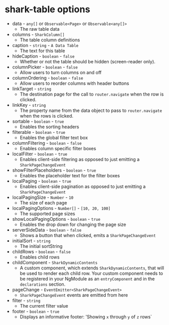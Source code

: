 # shark-table options

* data - `any[]` or `Observable<Page>` or `Observable<any[]>`
    * The raw table data
* columns - `SharkColumn[]`
    * The table column definitions
* caption - `string` - `A Data Table`
    * The <caption> text for this table
* hideCaption - `boolean` - `false`
    * Whether or not the table <caption> should be hidden (screen-reader only).
* columnPicker - `boolean` - `false`
    * Allow users to turn columns on and off
* columnOrdering - `boolean` - `false`
    * Allow users to reorder columns with header buttons
* linkTarget - `string`
    * The destination page for the call to `router.navigate` when the row is clicked.
* linkKey - `string`
    * The property name from the data object to pass to `router.navigate` when the rows is clicked.
* sortable - `boolean` - `true`
    * Enables the sorting headers
* filterable - `boolean` - `true`
    * Enables the global filter text box
* columnFiltering - `boolean` - `false`
    * Enables column specific filter boxes
* localFilter - `boolean` - `true`
    * Enables client-side filtering as opposed to just emitting a `SharkPageChangeEvent`
* showFilterPlaceholders - `boolean` - `true`
    * Enables the placeholder text for the filter boxes
* localPaging - `boolean` - `true`
    * Enables client-side pagination as opposed to just emitting a `SharkPageChangeEvent`
* localPagingSize - `Number` - `10`
    * The size of each page
* localPagingOptions - `Number[]` - `[10, 20, 100]`
    * The supported page sizes
* showLocalPagingOptions - `boolean` - `true`
    * Enables the drop down for changing the page size
* serverSideData - `boolean` - `false`
    * Shows a button that when clicked, emits a `SharkPageChangeEvent`
* initialSort - `string`
    * The initial sortString
* childRows - `boolean` - `false`
    * Enables child rows
* childComponent - `SharkDynamicContents`
    * A custom component, which extends `SharkDynamicContents`, that will be used to render each child row. Your custom component needs to be registered in your NgModule as an `entryComponent` and in the `declarations` section.
* pageChange - `EventEmitter<SharkPageChangeEvent>`
    * `SharkPageChangeEvent` events are emitted from here
* filter - `string`
    * The current filter value
* footer - `boolean` - `true`
    * Displays an informative footer:  'Showing `x` through `y` of `z` rows`
